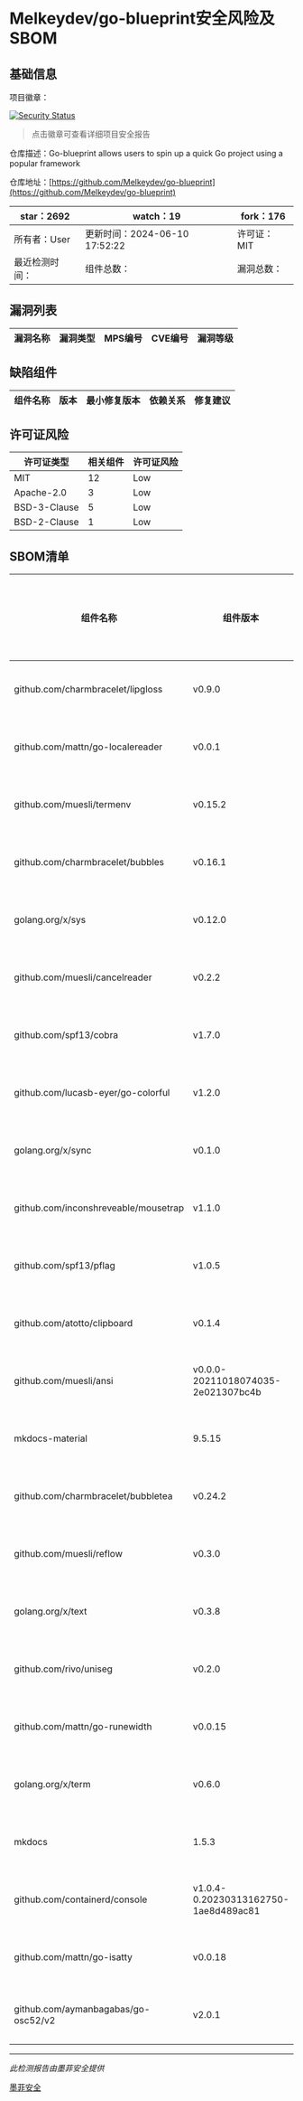 # Melkeydev/go-blueprint安全风险及SBOM

## 基础信息

项目徽章：

[![Security Status](https://www.murphysec.com/platform3/v31/badge/1800231388120166400.svg)](https://www.murphysec.com/console/report/1723766449463844864/1800231388120166400)

> 点击徽章可查看详细项目安全报告

仓库描述：Go-blueprint allows users to spin up a quick Go project using a popular framework

仓库地址：[https://github.com/Melkeydev/go-blueprint](https://github.com/Melkeydev/go-blueprint)

| star：2692 | watch：19 | fork：176 |
| ----------- | -------------- | ------------ |
| 所有者：User | 更新时间：2024-06-10 17:52:22 | 许可证：MIT |
| 最近检测时间： | 组件总数： | 漏洞总数： |




## 漏洞列表

| 漏洞名称 | 漏洞类型 | MPS编号 | CVE编号 | 漏洞等级 |
| ------- | ------ | ------- | ------ | ----- |





## 缺陷组件

| 组件名称 | 版本 | 最小修复版本 | 依赖关系 | 修复建议 |
| -------- | ---- | ------------ | -------- | -------- |





## 许可证风险

| 许可证类型 | 相关组件 | 许可证风险 |
| ---------- | -------- | ---------- |
|MIT|12|Low|
|Apache-2.0|3|Low|
|BSD-3-Clause|5|Low|
|BSD-2-Clause|1|Low|




## SBOM清单

| 组件名称 | 组件版本 | 是否直接依赖 | 仓库 |
| -------- | -------- | ------------ | ---- |
|github.com/charmbracelet/lipgloss|v0.9.0|直接依赖|go|
|github.com/mattn/go-localereader|v0.0.1|间接依赖|go|
|github.com/muesli/termenv|v0.15.2|间接依赖|go|
|github.com/charmbracelet/bubbles|v0.16.1|直接依赖|go|
|golang.org/x/sys|v0.12.0|间接依赖|go|
|github.com/muesli/cancelreader|v0.2.2|间接依赖|go|
|github.com/spf13/cobra|v1.7.0|直接依赖|go|
|github.com/lucasb-eyer/go-colorful|v1.2.0|间接依赖|go|
|golang.org/x/sync|v0.1.0|间接依赖|go|
|github.com/inconshreveable/mousetrap|v1.1.0|间接依赖|go|
|github.com/spf13/pflag|v1.0.5|直接依赖|go|
|github.com/atotto/clipboard|v0.1.4|间接依赖|go|
|github.com/muesli/ansi|v0.0.0-20211018074035-2e021307bc4b|间接依赖|go|
|mkdocs-material|9.5.15|间接依赖|pip|
|github.com/charmbracelet/bubbletea|v0.24.2|直接依赖|go|
|github.com/muesli/reflow|v0.3.0|间接依赖|go|
|golang.org/x/text|v0.3.8|间接依赖|go|
|github.com/rivo/uniseg|v0.2.0|间接依赖|go|
|github.com/mattn/go-runewidth|v0.0.15|间接依赖|go|
|golang.org/x/term|v0.6.0|间接依赖|go|
|mkdocs|1.5.3|间接依赖|pip|
|github.com/containerd/console|v1.0.4-0.20230313162750-1ae8d489ac81|间接依赖|go|
|github.com/mattn/go-isatty|v0.0.18|间接依赖|go|
|github.com/aymanbagabas/go-osc52/v2|v2.0.1|间接依赖|go|


------

*此检测报告由墨菲安全提供*

[墨菲安全](www.murphysec.com)